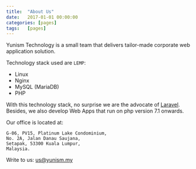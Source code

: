 ```yaml
---
title:  "About Us"
date:   2017-01-01 00:00:00
categories: [pages]
tags:   [pages]
---
```


Yunism Technology is a small team that delivers tailor-made corporate web
application solution.

Technology stack used are `LEMP`:
 - Linux
 - Nginx
 - MySQL (MariaDB)
 - PHP

With this technology stack, no surprise we are the advocate of
[Laravel][laravel-homepage]. Besides, we also develop Web Apps that run on
php version 7.1 onwards.

Our office is located at:

```
G-06, PV15, Platinum Lake Condominium,
No. 2A, Jalan Danau Saujana,
Setapak, 53300 Kuala Lumpur,
Malaysia.
```


Write to us: [us@yunism.my][yunism-email]

[laravel-homepage]: https://laravel.com
[yunism-email]:     mailto:us@yunism.my

